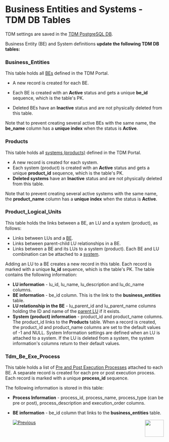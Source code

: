 # Business Entities and Systems - TDM DB Tables

TDM settings are saved in the [TDM PostgreSQL DB](/articles/TDM/tdm_architecture/02_tdm_database.md). 

Business Entity (BE) and System definitions **update the following TDM DB tables:**

### Business_Entities

This table holds all [BEs](04_tdm_gui_business_entity_window.md) defined in the TDM Portal. 

-  A new record is created for each BE. 
-  Each BE is created with an **Active** status and gets a unique **be_id** sequence, which is the table's PK.

- Deleted BEs have an **Inactive** status and are not physically deleted from this table.

Note that to prevent creating several active BEs with the same name, the **be_name** column has a **unique index** when the status is **Active**.

### Products

This table holds all [systems (products)](05_tdm_gui_product_window.md) defined in the TDM Portal.
-  A new record is created for each system.  
-  Each system (product) is created with an **Active** status and gets a unique **product_id** sequence, which is the table's PK. 
-  **Deleted systems** have an **Inactive** status and are not physically deleted from this table.

Note that to prevent creating several active systems with the same name, the **product_name** column has a **unique index** when the status is **Active**. 

### Product_Logical_Units

This table holds the links between a BE, an LU and a system (product), as follows:
- Links between LUs and a [BE](04_tdm_gui_business_entity_window.md).
- Links between parent-child LU relationships in a BE.
- Links between a BE and its LUs to a system (product). Each BE and LU combination can be attached to a [system](05_tdm_gui_product_window.md).

Adding an LU to a BE creates a new record in this table. Each record is marked with a unique **lu_id** sequence, which is the table's PK. The table contains the following information:

- **LU information** - lu_id, lu_name, lu_description and lu_dc_name columns. 
- **BE information** - be_id column. This is the link to the **business_entities** table.
- **LU relationship in the BE** - lu_parent_id and lu_parent_name columns holding the ID and name of the [parent LU](/articles/TDM/tdm_overview/03_business_entity_overview.md#building-an-lu-hierarchy-in-a-be) if it exists. 
- **System (product) information** - product_id and product_name columns. The product_id links to the **Products** table. When a record is created, the product_id and product_name columns are set to the default values of -1 and NULL. System Information settings are defined when an LU is attached to a system. If the LU is deleted from a system, the system information's columns return to their default values.

### Tdm_Be_Exe_Process

This table holds a list of [Pre and Post Execution Processes](/articles/TDM/tdm_gui/04_tdm_gui_business_entity_window.md#pre-and-post-execution-processes-tabs) attached to each BE. A separate record is created for each pre or post execution process. Each record is marked with a unique **process_id** sequence.

The following information is stored in this table:

- **Process Information** -  process_id, process_name, process_type (can be pre or post), process_description and execution_order columns.
- **BE information** -  be_id column that links to the **business_entities** table.



  [![Previous](/articles/images/Previous.png)](05_tdm_gui_product_window.md)[<img align="right" width="60" height="54" src="/articles/images/Next.png">](07_tdm_gui_environment_overview.md)



